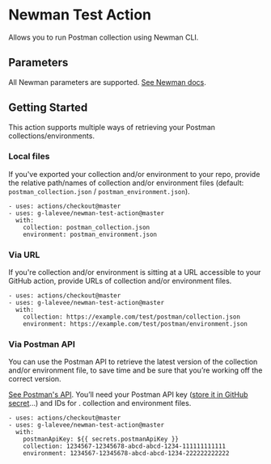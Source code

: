 # Newman Test Action

Allows you to run Postman collection using Newman CLI.

## Parameters

All Newman parameters are supported. [See Newman docs](https://github.com/postmanlabs/newman#api-reference).


## Getting Started

This action supports multiple ways of retrieving your Postman collections/environments.

### Local files
If you've exported your collection and/or environment to your repo, provide the relative path/names of collection and/or environment files (default: `postman_collection.json` / `postman_environment.json`).

```
- uses: actions/checkout@master
- uses: g-lalevee/newman-test-action@master
  with:
    collection: postman_collection.json
    environment: postman_environment.json
```          

### Via URL
If you're collection and/or environment is sitting at a URL accessible to your GitHub action, provide URLs of collection and/or environment files.

```
- uses: actions/checkout@master
- uses: g-lalevee/newman-test-action@master
  with:
    collection: https://example.com/test/postman/collection.json
    environment: https://example.com/test/postman/environment.json
```

### Via Postman API
You can use the Postman API to retrieve the latest version of the collection and/or environment file, to save time and be sure that you’re working off the correct version. 

[See Postman's API](https://docs.api.getpostman.com/?version=latest).
You’ll need your Postman API key ([store it in GitHub secret](https://help.github.com/en/articles/virtual-environments-for-github-actions#creating-and-using-secrets-encrypted-variables)...) and IDs for . 
 collection and environment files.


```
- uses: actions/checkout@master
- uses: g-lalevee/newman-test-action@master
  with:
    postmanApiKey: ${{ secrets.postmanApiKey }}
    collection: 1234567-12345678-abcd-abcd-1234-111111111111
    environment: 1234567-12345678-abcd-abcd-1234-222222222222
```

